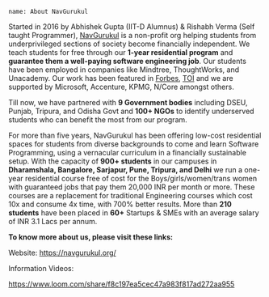 ```ngMeta
name: About NavGurukul
```

Started in 2016 by Abhishek Gupta (IIT-D Alumnus) & Rishabh Verma (Self taught Programmer), [NavGurukul](https://navgurukul.org/) is a non-profit org helping students from underprivileged sections of society become financially independent. We teach students for free through our **1-year residential program** and **guarantee them a well-paying software engineering job**. Our students have been employed in companies like Mindtree, ThoughtWorks, and Unacademy. Our work has been featured in [Forbes](https://www.forbesindia.com/article/30-under-30-2020/navgurukul-cracking-the-code-to-success/57717/1), [TOI](https://timesofindia.indiatimes.com/home/sunday-times/how-a-gurukul-for-coders-is-changing-lives/articleshow/60896051.cms) and we are supported by Microsoft, Accenture, KPMG, N/Core amongst others.

Till now, we have partnered with **9 Government bodies** including DSEU, Punjab, Tripura, and Odisha Govt and **100+ NGOs** to identify underserved students who can benefit the most from our program. 

For more than five years, NavGurukul has been offering low-cost residential spaces for students from diverse backgrounds to come and learn Software Programming, using a vernacular curriculum in a financially sustainable setup. With the capacity of **900+ students** in our campuses in **Dharamshala, Bangalore, Sarjapur, Pune, Tripura, and Delhi** we run a one-year residential course free of cost for the Boys/girls/women/trans women with guaranteed jobs that pay them 20,000 INR per month or more. These courses are a replacement for traditional Engineering courses which cost 10x and consume 4x time, with 700% better results. More than **210 students** have been placed in **60+** Startups & SMEs with an average salary of INR 3.1 Lacs per annum.
 
**To know more about us, please visit these links:**

Website: 
https://navgurukul.org/

Information Videos: 

https://www.loom.com/share/f8c197ea5cec47a983f817ad272aa955
